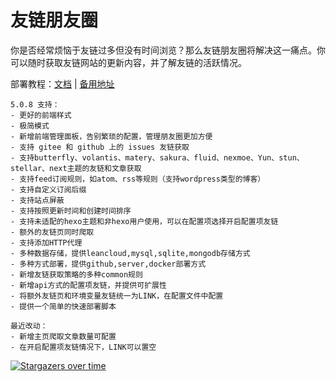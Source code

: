 # 友链朋友圈

你是否经常烦恼于友链过多但没有时间浏览？那么友链朋友圈将解决这一痛点。你可以随时获取友链网站的更新内容，并了解友链的活跃情况。

部署教程：[文档](https://fcircle-doc.yyyzyyyz.cn/) | [备用地址](https://fcircle-doc.is-a.dev/)

```
5.0.8 支持：
- 更好的前端样式
- 极简模式
- 新增前端管理面板，告别繁琐的配置，管理朋友圈更加方便
- 支持 gitee 和 github 上的 issues 友链获取
- 支持butterfly、volantis、matery、sakura、fluid、nexmoe、Yun、stun、stellar、next主题的友链和文章获取
- 支持feed订阅规则，如atom、rss等规则（支持wordpress类型的博客）
- 支持自定义订阅后缀
- 支持站点屏蔽
- 支持按照更新时间和创建时间排序
- 支持未适配的hexo主题和非hexo用户使用，可以在配置项选择开启配置项友链
- 额外的友链页同时爬取
- 支持添加HTTP代理
- 多种数据存储，提供leancloud,mysql,sqlite,mongodb存储方式
- 多种方式部署，提供github,server,docker部署方式
- 新增友链获取策略的多种common规则
- 新增api方式的配置项友链，并提供可扩展性
- 将额外友链页和环境变量友链统一为LINK，在配置文件中配置
- 提供一个简单的快速部署脚本

最近改动：
- 新增主页爬取文章数量可配置
- 在开启配置项友链情况下，LINK可以置空
```

[![Stargazers over time](https://starchart.cc/Rock-Candy-Tea/hexo-circle-of-friends.svg)](https://starchart.cc/Rock-Candy-Tea/hexo-circle-of-friends)

